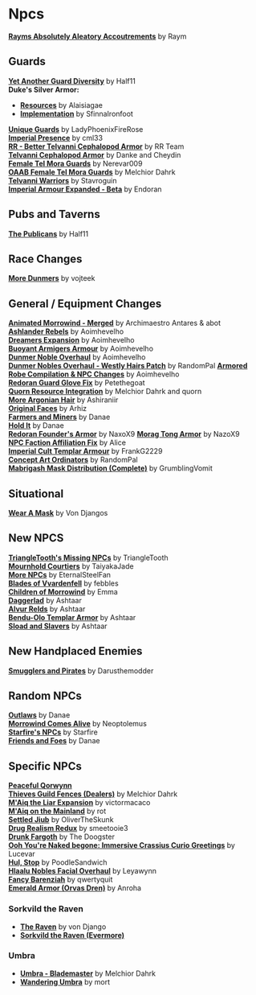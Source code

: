 # Npcs
[**Rayms Absolutely Aleatory Accoutrements**](https://www.nexusmods.com/morrowind/mods/48468) by Raym  

## Guards
[**Yet Another Guard Diversity**](https://www.nexusmods.com/morrowind/mods/45894) by Half11  
**Duke's Silver Armor:**
* [**Resources**](https://www.nexusmods.com/morrowind/mods/35562?) by Alaisiagae  
* [**Implementation**](https://www.nexusmods.com/morrowind/mods/46828) by SfinnaIronfoot  

[**Unique Guards**](https://www.nexusmods.com/morrowind/mods/47083) by LadyPhoenixFireRose  
[**Imperial Presence**](https://www.nexusmods.com/morrowind/mods/43216) by cml33  
[**RR - Better Telvanni Cephalopod Armor**](https://www.nexusmods.com/morrowind/mods/44837) by RR Team  
[**Telvanni Cephalopod Armor**](https://www.nexusmods.com/morrowind/mods/44062) by Danke and Cheydin  
[**Female Tel Mora Guards**](https://www.nexusmods.com/morrowind/mods/43559) by Nerevar009  
[**OAAB Female Tel Mora Guards**](https://www.nexusmods.com/morrowind/mods/46177) by Melchior Dahrk  
[**Telvanni Warriors**](https://www.nexusmods.com/morrowind/mods/43254?) by Stavroguin  
[**Imperial Armour Expanded - Beta**](https://www.nexusmods.com/morrowind/mods/49330) by Endoran  

## Pubs and Taverns
[**The Publicans**](https://www.nexusmods.com/morrowind/mods/45410) by Half11  

## Race Changes
[**More Dunmers**](https://www.nexusmods.com/morrowind/mods/44629) by vojteek  

## General / Equipment Changes
[**Animated Morrowind - Merged**](https://abitoftaste.altervista.org/morrowind/index.php?option=downloads&task=info&id=39&Itemid=50&-Animated-Morrowind-merged) by Archimaestro Antares & abot  
[**Ashlander Rebels**](https://www.nexusmods.com/morrowind/mods/43225) by Aoimhevelho  
[**Dreamers Expansion**](https://www.nexusmods.com/morrowind/mods/42990) by Aoimhevelho  
[**Buoyant Armigers Armour**](https://www.nexusmods.com/morrowind/mods/43143) by Aoimhevelho  
[**Dunmer Noble Overhaul**](https://www.nexusmods.com/morrowind/mods/43835) by Aoimhevelho  
[**Dunmer Nobles Overhaul - Westly Hairs Patch**](https://www.nexusmods.com/morrowind/mods/48313) by RandomPal
[**Armored Robe Compilation & NPC Changes**](https://www.nexusmods.com/morrowind/mods/44096) by Aoimhevelho  
[**Redoran Guard Glove Fix**](https://www.nexusmods.com/morrowind/mods/45935) by Petethegoat  
[**Quorn Resource Integration**](https://www.nexusmods.com/morrowind/mods/43269) by Melchior Dahrk and quorn  
[**More Argonian Hair**](https://www.nexusmods.com/morrowind/mods/43133) by Ashiraniir  
[**Original Faces**](https://www.nexusmods.com/morrowind/mods/42189) by Arhiz  
[**Farmers and Miners**](https://www.nexusmods.com/morrowind/mods/43325) by Danae  
[**Hold It**](https://www.nexusmods.com/morrowind/mods/43181) by Danae  
[**Redoran Founder's Armor**](https://www.nexusmods.com/morrowind/mods/44860) by NaxoX9
[**Morag Tong Armor**](https://www.nexusmods.com/morrowind/mods/44938) by NazoX9  
[**NPC Faction Affiliation Fix**](https://www.nexusmods.com/morrowind/mods/47743) by Alice  
[**Imperial Cult Templar Armour**](https://www.nexusmods.com/morrowind/mods/48233) by FrankG2229  
[**Concept Art Ordinators**](https://www.nexusmods.com/morrowind/mods/49357) by RandomPal  
[**Mabrigash Mask Distribution (Complete)**](https://www.nexusmods.com/morrowind/mods/49379) by GrumblingVomit  

## Situational
[**Wear A Mask**](https://www.nexusmods.com/morrowind/mods/49240) by Von Djangos  

## New NPCS
[**TriangleTooth's Missing NPCs**](https://www.nexusmods.com/morrowind/mods/46234) by TriangleTooth  
[**Mournhold Courtiers**](https://www.nexusmods.com/morrowind/mods/44874) by TaiyakaJade  
[**More NPCs**](https://www.nexusmods.com/morrowind/mods/45594) by EternalSteelFan  
[**Blades of Vvardenfell**](https://www.nexusmods.com/morrowind/mods/44551) by febbles  
[**Children of Morrowind**](http://lovkullen.net/Emma/kids.htm) by Emma  
[**Daggerlad**](https://www.nexusmods.com/morrowind/mods/49065) by Ashtaar  
[**Alvur Relds**](https://www.nexusmods.com/morrowind/mods/49064) by Ashtaar  
[**Bendu-Olo Templar Armor**](https://www.nexusmods.com/morrowind/mods/49073) by Ashtaar  
[**Sload and Slavers**](https://www.nexusmods.com/morrowind/mods/49074) by Ashtaar  

## New Handplaced Enemies
[**Smugglers and Pirates**](https://www.nexusmods.com/morrowind/mods/44914) by Darusthemodder  

## Random NPCs
[**Outlaws**](https://www.nexusmods.com/morrowind/mods/46404) by Danae  
[**Morrowind Comes Alive**](https://www.nexusmods.com/morrowind/mods/6006) by Neoptolemus  
[**Starfire's NPCs**](http://mw.modhistory.com/download-90-13583) by Starfire  
[**Friends and Foes**](https://www.nexusmods.com/morrowind/mods/49251) by Danae  

## Specific NPCs
[**Peaceful Qorwynn**](https://www.nexusmods.com/morrowind/mods/46759)  
[**Thieves Guild Fences (Dealers)**](https://www.nexusmods.com/morrowind/mods/43188) by Melchior Dahrk  
[**M'Aiq the Liar Expansion**](https://www.nexusmods.com/morrowind/mods/41951) by victormacaco  
[**M'Aiq on the Mainland**](https://www.nexusmods.com/morrowind/mods/45674) by rot  
[**Settled Jiub**](https://www.nexusmods.com/morrowind/mods/46577) by OliverTheSkunk  
[**Drug Realism Redux**](https://www.nexusmods.com/morrowind/mods/45351) by smeetooie3  
[**Drunk Fargoth**](https://www.nexusmods.com/morrowind/mods/45133) by The Doogster  
[**Ooh You're Naked begone: Immersive Crassius Curio Greetings**](https://www.nexusmods.com/morrowind/mods/47284) by Lucevar  
[**Hul, Stop**](https://www.nexusmods.com/morrowind/mods/47121) by PoodleSandwich  
[**Hlaalu Nobles Facial Overhaul**](https://www.nexusmods.com/morrowind/mods/48916) by Leyawynn  
[**Fancy Barenziah**](https://www.nexusmods.com/morrowind/mods/49009) by qwertyquit  
[**Emerald Armor (Orvas Dren)**](https://www.nexusmods.com/morrowind/mods/49051) by Anroha  

### Sorkvild the Raven
* [**The Raven**](https://www.nexusmods.com/morrowind/mods/21372) by von Django  
* [**Sorkvild the Raven (Evermore)**](https://www.nexusmods.com/morrowind/mods/46320?)

### Umbra
* [**Umbra - Blademaster**](https://www.nexusmods.com/morrowind/mods/43275) by Melchior Dahrk  
* [**Wandering Umbra**](https://www.nexusmods.com/morrowind/mods/44913) by mort  
